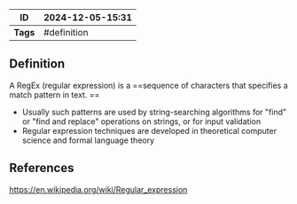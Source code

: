 | ID       | 2024-12-05-15:31 |
| -------- | ---------------- |
| **Tags** | #definition      |
## Definition

A RegEx (regular expression) is a ==sequence of characters that specifies a match pattern in text. ==
- Usually such patterns are used by string-searching algorithms for "find" or "find and replace" operations on strings, or for input validation
- Regular expression techniques are developed in theoretical computer science and formal language theory

## References
https://en.wikipedia.org/wiki/Regular_expression
